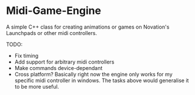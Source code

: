# Midi-Game-Engine
A simple C++ class for creating animations or games on Novation's Launchpads or other midi controllers.

TODO:
- Fix timing
- Add support for arbitrary midi controllers
- Make commands device-dependant
- Cross platform?
Basically right now the engine only works for my specific midi controller in windows. The tasks above would generalise it to be more useful.

